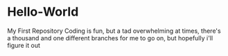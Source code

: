 # Hello-World
My First Repository
Coding is fun, but a tad overwhelming at times, there's a thousand and one different branches for me to go on, but hopefully i'll figure it out

